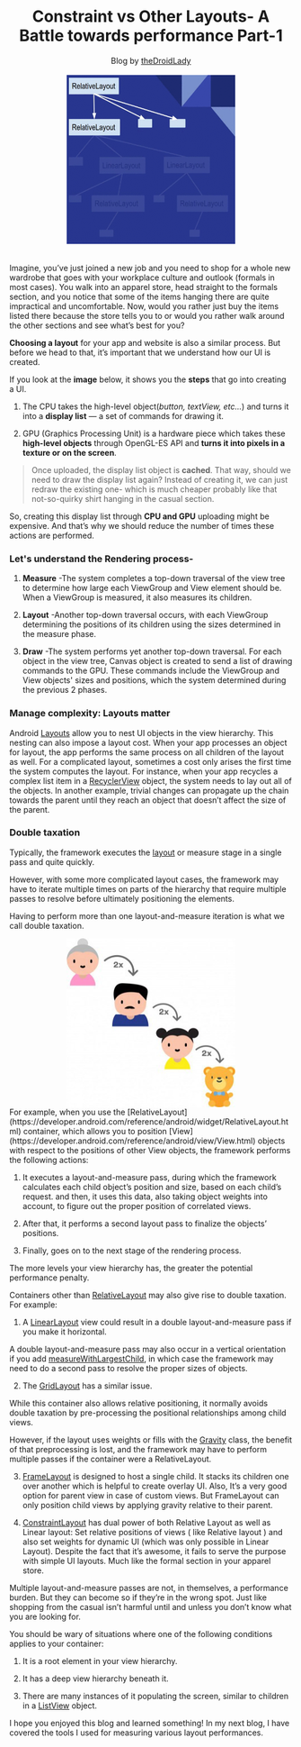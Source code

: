 <div style="text-align:center">
<h1> Constraint vs Other Layouts- A Battle towards performance Part-1
</h1>
Blog by <a href="http://thedroidlady.com/">theDroidLady</a>
</div>
<br/>
<div style="text-align:center">
<img align="center" width="300" height="300" src="/Images/Article/process.gif">
</div>
<br/>
<br/>
Imagine, you’ve just joined a new job and you need to shop for a whole new wardrobe that goes with your workplace culture and outlook (formals in most cases).
You walk into an apparel store, head straight to the formals section, and you notice that some of the items hanging there are quite impractical and uncomfortable.
Now, would you rather just buy the items listed there because the store tells you to or would you rather walk around the other sections and see what’s best for you?

<b>Choosing a layout</b> for your app and website is also a similar process. But before we head to that, it’s important that we understand how our UI is created.

If you look at the <b>image</b> below, it shows you the <b>steps</b> that go into creating a UI.

1) The CPU takes the high-level object(<i>button, textView, etc…</i>) and turns it into a <b>display list</b> — a set of commands for drawing it.

2) GPU (Graphics Processing Unit) is a hardware piece which takes these <b>high-level objects</b> through OpenGL-ES API and <b>turns it into pixels in a texture or on the screen</b>.

>Once uploaded, the display list object is <b>cached</b>. That way, should we need to draw the display list again? Instead of creating it, we can just redraw the existing one- which is much cheaper probably like that not-so-quirky shirt hanging in the casual section.

So, creating this display list through <b>CPU and GPU</b> uploading might be expensive. And that’s why we should reduce the number of times these actions are performed.

### Let's understand the Rendering process-

1) <b>Measure</b> -The system completes a top-down traversal of the view tree to determine how large each ViewGroup and View element should be. When a ViewGroup is measured, it also measures its children.

2) <b>Layout</b> -Another top-down traversal occurs, with each ViewGroup determining the positions of its children using the sizes determined in the measure phase.

3) <b>Draw</b> -The system performs yet another top-down traversal. For each object in the view tree, Canvas object is created to send a list of drawing commands to the GPU. These commands include the ViewGroup and View objects' sizes and positions, which the system determined during the previous 2 phases.

### Manage complexity: Layouts matter

Android [Layouts](https://developer.android.com/guide/topics/ui/declaring-layout.html) allow you to nest UI objects in the view hierarchy.
This nesting can also impose a layout cost.
When your app processes an object for layout, the app performs the same process on all children of the layout as well.
For a complicated layout, sometimes a cost only arises the first time the system computes the layout.
For instance, when your app recycles a complex list item in a [RecyclerView](https://developer.android.com/reference/androidx/recyclerview/widget/RecyclerView.html) object, the system needs to lay out all of the objects. In another example, trivial changes can propagate up the chain towards the parent until they reach an object that doesn’t affect the size of the parent.

### Double taxation

Typically, the framework executes the [layout](https://developer.android.com/guide/topics/ui/declaring-layout.html) or measure stage in a single pass and quite quickly.

However, with some more complicated layout cases, the framework may have to iterate multiple times on parts of the hierarchy that require multiple passes to resolve before ultimately positioning the elements.

Having to perform more than one layout-and-measure iteration is what we call double taxation.
<div style="text-align:center">
<img align="center" width="300" height="300" src="/Images/Article/heirarchy.jpeg">
</div>
For example, when you use the [RelativeLayout](https://developer.android.com/reference/android/widget/RelativeLayout.html) container, which allows you to position [View](https://developer.android.com/reference/android/view/View.html) objects with respect to the positions of other View objects, the framework performs the following actions:

1) It executes a layout-and-measure pass, during which the framework calculates each child object’s position and size, based on each child’s request.
and then, it uses this data, also taking object weights into account, to figure out the proper position of correlated views.

2) After that, it performs a second layout pass to finalize the objects’ positions.

3) Finally, goes on to the next stage of the rendering process.

The more levels your view hierarchy has, the greater the potential performance penalty.

Containers other than [RelativeLayout](https://developer.android.com/reference/android/widget/RelativeLayout.html) may also give rise to double taxation. For example:

1) A [LinearLayout](https://developer.android.com/reference/android/widget/LinearLayout.html) view could result in a double layout-and-measure pass if you make it horizontal.

A double layout-and-measure pass may also occur in a vertical orientation if you add [measureWithLargestChild](https://developer.android.com/reference/android/widget/LinearLayout.html#attr_android:measureWithLargestChild), in which case the framework may need to do a second pass to resolve the proper sizes of objects.

2) The [GridLayout](https://developer.android.com/reference/android/widget/GridLayout.html) has a similar issue.

While this container also allows relative positioning, it normally avoids double taxation by pre-processing the positional relationships among child views.

However, if the layout uses weights or fills with the [Gravity](https://developer.android.com/reference/android/view/Gravity.html) class, the benefit of that preprocessing is lost, and the framework may have to perform multiple passes if the container were a RelativeLayout.

3) [FrameLayout](https://developer.android.com/reference/android/widget/FrameLayout) is designed to host a single child. It stacks its children one over another which is helpful to create overlay UI. Also, It’s a very good option for parent view in case of custom views. But FrameLayout can only position child views by applying gravity relative to their parent.

4) [ConstraintLayout](http://tools.android.com/tech-docs/layout-editor) has dual power of both Relative Layout as well as Linear layout: Set relative positions of views ( like Relative layout ) and also set weights for dynamic UI (which was only possible in Linear Layout). Despite the fact that it’s awesome, it fails to serve the purpose with simple UI layouts. Much like the formal section in your apparel store.

Multiple layout-and-measure passes are not, in themselves, a performance burden. But they can become so if they’re in the wrong spot. Just like shopping from the casual isn’t harmful until and unless you don’t know what you are looking for.

You should be wary of situations where one of the following conditions applies to your container:

 1) It is a root element in your view hierarchy.

 2) It has a deep view hierarchy beneath it.

 3) There are many instances of it populating the screen, similar to children in a [ListView](https://developer.android.com/reference/android/widget/ListView.html) object.

I hope you enjoyed this blog and learned something! In my next blog, I have covered the tools I used for measuring various layout performances.
